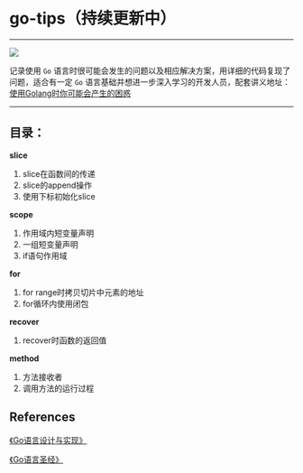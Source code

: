# go-tips（持续更新中）

---

[![](https://img.shields.io/badge/Go-v1.16.3-blue)](https://go.dev/)

记录使用 `Go` 语言时很可能会发生的问题以及相应解决方案，用详细的代码复现了问题，适合有一定 `Go` 语言基础并想进一步深入学习的开发人员，配套讲义地址：[使用Golang时你可能会产生的困惑](https://www.rooftopj.cn/blog/2022/03/14/%E4%BD%BF%E7%94%A8Golang%E6%97%B6%E4%BD%A0%E5%8F%AF%E8%83%BD%E4%BC%9A%E4%BA%A7%E7%94%9F%E7%9A%84%E5%9B%B0%E6%83%91/)

---

## 目录：

**slice**
1. slice在函数间的传递
2. slice的append操作
3. 使用下标初始化slice
   
**scope**
1. 作用域内短变量声明
2. 一组短变量声明
3. if语句作用域

**for**
1. for range时拷贝切片中元素的地址
2. for循环内使用闭包

**recover**
1. recover时函数的返回值

**method**
1. 方法接收者
2. 调用方法的运行过程

## References
[《Go语言设计与实现》](https://draveness.me/golang/)

[《Go语言圣经》](https://books.studygolang.com/gopl-zh/)

